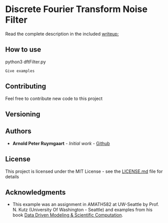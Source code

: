 # Discrete Fourier Transform Noise Filter 

Read the complete description in the included 
[writeup:](https://github.com/aruymgaart/AMATH/blob/master/dft_noise_filter_582HW1/ruymgaart_AMATH582_DFT_noise_filter.pdf)


## How to use
python3 dftFilter.py

```
Give examples
```


## Contributing

Feel free to contribute new code to this project

## Versioning

## Authors

* **Arnold Peter Ruymgaart** - *Initial work* - [Github](https://github.com/aruymgaart)

## License

This project is licensed under the MIT License - see the [LICENSE.md](LICENSE.md) file for details

## Acknowledgments

* This example was an assignment in AMATH582 at UW-Seattle by Prof. N. Kutz (University Of Washington - Seattle)
and examples from his book [Data Driven Modeling & Scientific Computation](https://amath.washington.edu/research/publications/data-driven-modeling-scientific-computation-methods-complex-systems-big-data).


